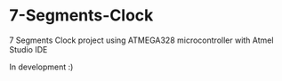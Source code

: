 # 7-Segments-Clock
7 Segments Clock project using ATMEGA328 microcontroller with Atmel Studio IDE

In development :)
